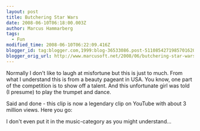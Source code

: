 ```yaml
---
layout: post
title: Butchering Star Wars
date: 2008-06-10T06:18:00.003Z
author: Marcus Hammarberg
tags:
  - Fun
modified_time: 2008-06-10T06:22:09.416Z
blogger_id: tag:blogger.com,1999:blog-36533086.post-5110854271985701620
blogger_orig_url: http://www.marcusoft.net/2008/06/butchering-star-wars.html
---
```


Normally
I don't like to laugh at misfortune but this is just to much. From what
I understand this is from a beauty pageant in USA. You know, one part of
the competition is to show off a talent. And this unfortunate girl was
told (I presume) to play the trumpet and dance.

Said and done - this clip is now a legendary clip on YouTube with about
3 million views. Here you go:

<div align="left">

I don't even put it in the music-category as you might understand...

</div>
